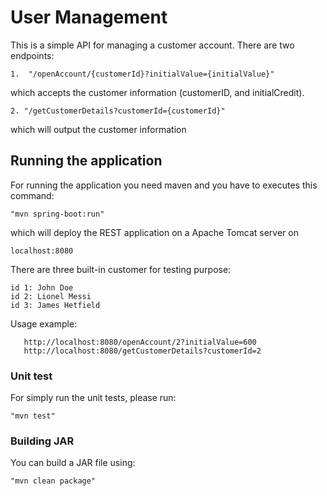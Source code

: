 # User Management

This is a simple API for managing a customer account.
There are two endpoints: 

    1.  "/openAccount/{customerId}?initialValue={initialValue}" 
    
   which accepts the customer information (customerID, and initialCredit). 


    2. "/getCustomerDetails?customerId={customerId}"
     
   which will output the customer information 

## Running the application

For running the application you need maven and you have to executes this command: 

    "mvn spring-boot:run"
 
 which will deploy the REST application on a Apache Tomcat server on 
    
    localhost:8080
 
 There are three built-in customer for testing purpose:
 
    id 1: John Doe
    id 2: Lionel Messi
    id 3: James Hetfield
    
 Usage example:
    
       http://localhost:8080/openAccount/2?initialValue=600
       http://localhost:8080/getCustomerDetails?customerId=2
 
### Unit test

For simply run the unit tests, please run:
 
    "mvn test"
 
### Building JAR    
    
 You can build a JAR file using:

    "mvn clean package"
